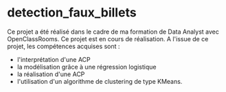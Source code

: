 # detection_faux_billets

Ce projet a été réalisé dans le cadre de ma formation de Data Analyst avec OpenClassRooms. Ce projet est en cours de réalisation.
A l'issue de ce projet, les compétences acquises sont : 
- l'interprétation d'une ACP
- la modélisation grâce à une régression logistique
- la réalisation d'une ACP
- l'utilisation d'un algorithme de clustering de type KMeans.
